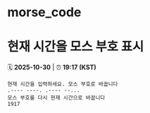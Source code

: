 # morse_code
# 현재 시간을 모스 부호 표시
<!-- MORSE_TIME_START -->
🗓️ **2025-10-30** | ⏰ **19:17 (KST)**

```
현재 시간을 입력하세요. 모스 부호로 바꿉니다
.---- ----. .---- --...
모스 부호를 다시 현재 시간으로 바꿉니다
1917
```
<!-- MORSE_TIME_END -->
